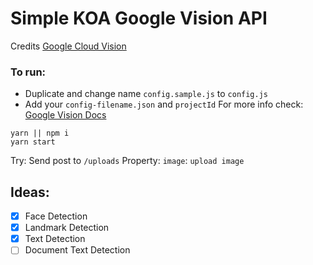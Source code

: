 # Simple KOA Google Vision API

Credits [Google Cloud Vision](https://github.com/GoogleCloudPlatform/cloud-vision)

### To run:
- Duplicate and change name ```config.sample.js``` to `config.js`
- Add your `config-filename.json` and `projectId`
For more info check: [Google Vision Docs](https://cloud.google.com/vision/docs/libraries#using_the_client_library)
```
yarn || npm i
yarn start
```
Try:
Send post to `/uploads` 
Property: `image`: `upload image`

## Ideas:
- [X] Face Detection
- [X] Landmark Detection
- [X] Text Detection
- [ ] Document Text Detection
